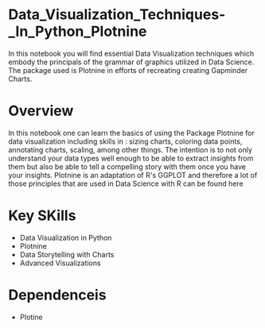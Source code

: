 # Data_Visualization_Techniques-_In_Python_Plotnine
In this notebook you will find essential Data Visualization techniques which embody the principals of the grammar of graphics utilized in Data Science. The package used is Plotnine in efforts of recreating creating Gapminder Charts.

# Overview
In this notebook one can learn the basics of using the Package Plotnine for data visualization including skills in : sizing charts, coloring data points, annotating charts, scaling, among other things. The intention is to not only understand your data types well enough to be able to extract insights from them but also be able to tell a compelling story with them once you have your insights. Plotnine is an adaptation of R's GGPLOT and therefore a lot of those principles that are used in Data Science with R can be found here

# Key SKills
- Data Visualization in Python
- Plotnine
- Data Storytelling with Charts
- Advanced Visualizations

# Dependenceis
- Plotine
